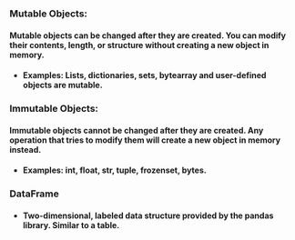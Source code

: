 ### Mutable Objects: 
#### Mutable objects can be changed after they are created. You can modify their contents, length, or structure without creating a new object in memory.
- #### Examples: Lists, dictionaries, sets, bytearray and user-defined objects are mutable.
### Immutable Objects: 
#### Immutable objects cannot be changed after they are created. Any operation that tries to modify them will create a new object in memory instead.
- #### Examples: int, float, str, tuple, frozenset, bytes.
### DataFrame 
- #### Two-dimensional, labeled data structure provided by the pandas library. Similar to a table.
